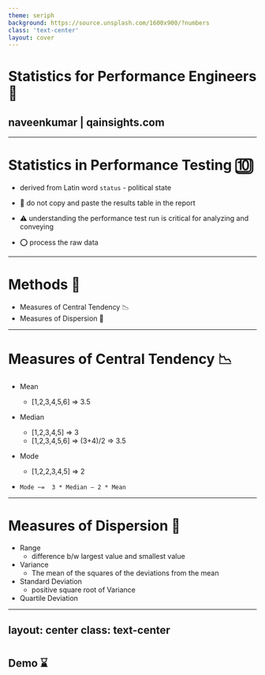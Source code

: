 ```yaml
---
theme: seriph
background: https://source.unsplash.com/1600x900/?numbers
class: 'text-center'
layout: cover
---
```


# Statistics for Performance Engineers 🔢

## naveenkumar | qainsights.com

---

# Statistics in Performance Testing 🔟  

- derived from Latin word `status` - political state  

- 🤚 do not copy and paste the results table in the report
- ⚠ understanding the performance test run is critical for analyzing and conveying
- ⭕ process the raw data


---

# Methods 🧪

- Measures of Central Tendency 📉
- Measures of Dispersion 🌈

---

# Measures of Central Tendency 📉

- Mean 
  - [1,2,3,4,5,6] => 3.5
- Median 
  - [1,2,3,4,5] => 3
  - [1,2,3,4,5,6] => (3+4)/2 => 3.5
- Mode
  - [1,2,2,3,4,5] => 2
  
- `Mode ~=  3 * Median – 2 * Mean`

---

# Measures of Dispersion 🌈

- Range
  - difference b/w largest value and smallest value 
- Variance
  - The mean of the squares of the deviations from the mean
- Standard Deviation
  -  positive square root of Variance
- Quartile Deviation

---
layout: center
class: text-center
---

# 

## Demo ⌛